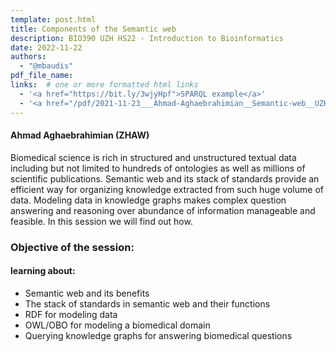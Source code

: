 ```yaml
---
template: post.html
title: Components of the Semantic web
description: BIO390 UZH HS22 - Introduction to Bioinformatics
date: 2022-11-22
authors:
  - "@mbaudis"
pdf_file_name:
links:  # one or more formatted html links
  - '<a href="https://bit.ly/3wjyHpf">SPARQL example</a>'
  - '<a href="/pdf/2021-11-23___Ahmad-Aghaebrahimian__Semantic-web__UZH-BIO390-HS21-lecture-10.pdf">[2021 slides]</a>'
---
```


#### Ahmad Aghaebrahimian (ZHAW)

Biomedical science is rich in structured and unstructured textual data including but not limited to hundreds of ontologies as well as millions of scientific publications. Semantic web and its stack of standards provide an efficient way for organizing knowledge extracted from such huge volume of data. Modeling data in knowledge graphs makes complex question answering and reasoning over abundance of information manageable and feasible. In this session we will find out how.

<!--more-->

### Objective of the session:

#### learning about:

* Semantic web and its benefits
* The stack of standards in semantic web and their functions
* RDF for modeling data
* OWL/OBO for modeling a biomedical domain
* Querying knowledge graphs for answering biomedical questions

